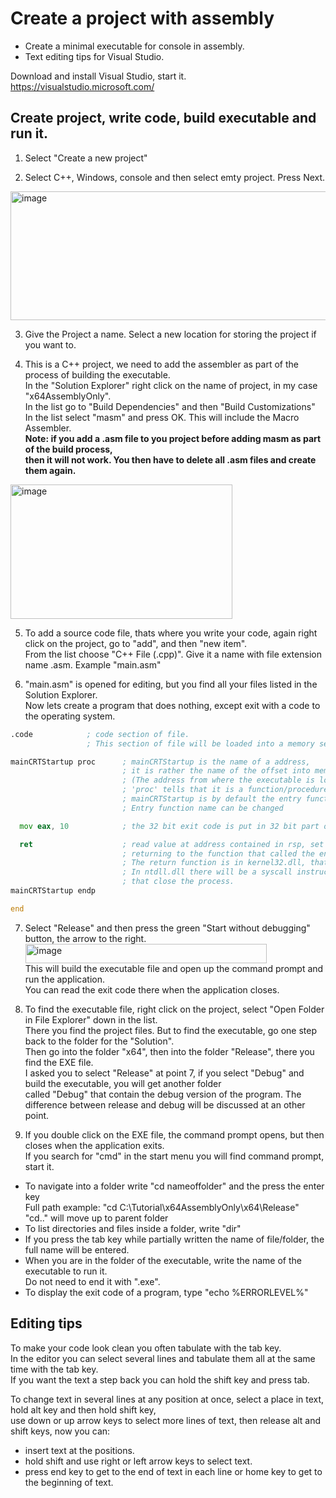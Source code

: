 # Create a project with assembly
- Create a minimal executable for console in assembly.
- Text editing tips for Visual Studio.

Download and install Visual Studio, start it. <br>
https://visualstudio.microsoft.com/

## Create project, write code, build executable and run it.
1. Select "Create a new project"

2. Select C++, Windows, console and then select emty project. Press Next.
<img width="563" height="206" alt="image" src="https://github.com/user-attachments/assets/9abd9e15-11b9-4677-8f1e-fd9291b00d13" />

3. Give the Project a name. Select a new location for storing the project if you want to.

4. This is a C++ project, we need to add the assembler as part of the process of building the executable.<br>
   In the "Solution Explorer" right click on the name of project, in my case "x64AssemblyOnly". <br>
   In the list go to "Build Dependencies" and then "Build Customizations" <br>
   In the list select "masm" and press OK. This will include the Macro Assembler. <br>
   **Note: if you add a .asm file to you project before adding masm as part of the build process, <br>
   then it will not work. You then have to delete all .asm files and create them again.** <br>
<img width="355" height="215" alt="image" src="https://github.com/user-attachments/assets/7197b0a9-e3ca-444a-99aa-c8a76be961e2" />


5. To add a source code file, thats where you write your code, again right click on the project, go to "add", and then "new item". <br>
  From the list choose "C++ File (.cpp)". Give it a name with file extension name .asm. Example "main.asm"

6. "main.asm" is opened for editing, but you find all your files listed in the Solution Explorer. <br>
   Now lets create a program that does nothing, except exit with a code to the operating system.

```asm
.code            ; code section of file.
                 ; This section of file will be loaded into a memory segment with read and execute permissions.

mainCRTStartup proc      ; mainCRTStartup is the name of a address,
                         ; it is rather the name of the offset into memory from where the executable is loaded.
                         ; (The address from where the executable is loaded is semi random, but can be fixed)
                         ; 'proc' tells that it is a function/procedure, and this name is a global symbol...
                         ; mainCRTStartup is by default the entry function name in C++ console projects.
                         ; Entry function name can be changed

  mov eax, 10            ; the 32 bit exit code is put in 32 bit part of 'A' register

  ret                    ; read value at address contained in rsp, set instruction pointer to what was read,
                         ; returning to the function that called the entry point of your program, mainCRTStartup.
                         ; The return function is in kernel32.dll, that function in turn calls a function in ntdll.dll
                         ; In ntdll.dll there will be a syscall instruction that hands control over to the kernel,
                         ; that close the process.
mainCRTStartup endp

end
```

7. Select "Release" and then press the green "Start without debugging" button, the arrow to the right. <br>
<img width="386" height="31" alt="image" src="https://github.com/user-attachments/assets/c52b89f8-a4a0-4351-8b18-1d9312c0e0fb" /> <br>
This will build the executable file and open up the command prompt and run the application. <br>
You can read the exit code there when the application closes.

9. To find the executable file, right click on the project, select "Open Folder in File Explorer" down in the list. <br>
  There you find the project files. But to find the executable, go one step back to the folder for the "Solution". <br>
  Then go into the folder "x64", then into the folder "Release", there you find the EXE file. <br>
  I asked you to select "Release" at point 7, if you select "Debug" and build the executable, you will get another folder <br>
  called "Debug" that contain the debug version of the program. The difference between release and debug will be discussed at an other point.

10. If you double click on the EXE file, the command prompt opens, but then closes when the application exits. <br>
   If you search for "cmd" in the start menu you will find command prompt, start it. <br>
   - To navigate into a folder write "cd nameoffolder" and the press the enter key <br>
   Full path example: "cd C:\Tutorial\x64AssemblyOnly\x64\Release" <br>
   "cd.." will move up to parent folder
   - To list directories and files inside a folder, write "dir"
   - If you press the tab key while partially written the name of file/folder, the full name will be entered.
   - When you are in the folder of the executable, write the name of the executable to run it. <br>
     Do not need to end it with ".exe". <br>
   - To display the exit code of a program, type "echo %ERRORLEVEL%"

## Editing tips
To make your code look clean you often tabulate with the tab key. <br>
In the editor you can select several lines and tabulate them all at the same time with the tab key. <br>
If you want the text a step back you can hold the shift key and press tab.

To change text in several lines at any position at once, select a place in text, hold alt key and then hold shift key, <br>
use down or up arrow keys to select more lines of text, then release alt and shift keys, now you can:
- insert text at the positions.
- hold shift and use right or left arrow keys to select text.
- press end key to get to the end of text in each line or home key to get to the beginning of text.




